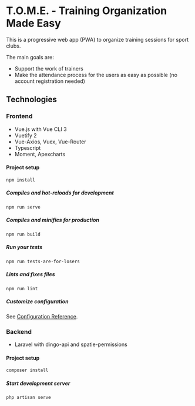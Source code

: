 # T.O.M.E. - Training Organization Made Easy

This is a progressive web app (PWA) to organize training sessions for sport clubs. 

The main goals are:
- Support the work of trainers
- Make the attendance process for the users as easy as possible (no account registration needed)

## Technologies
### Frontend
- Vue.js with Vue CLI 3
- Vuetify 2
- Vue-Axios, Vuex, Vue-Router 
- Typescript
- Moment, Apexcharts

#### Project setup
```
npm install
```

##### Compiles and hot-reloads for development
```
npm run serve
```

##### Compiles and minifies for production
```
npm run build
```

##### Run your tests
```
npm run tests-are-for-losers
```

##### Lints and fixes files
```
npm run lint
```

##### Customize configuration
See [Configuration Reference](https://cli.vuejs.org/config/).

### Backend
- Laravel with dingo-api and spatie-permissions

#### Project setup
```
composer install
```

##### Start development server
```
php artisan serve
```


